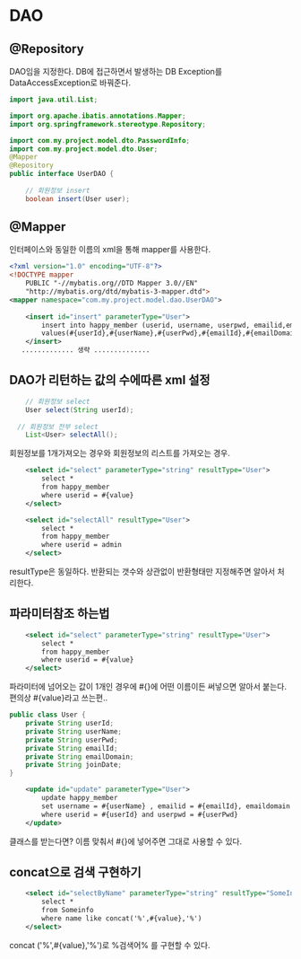# DAO

## @Repository
DAO임을 지정한다. DB에 접근하면서 발생하는 DB Exception를 DataAccessException로 바꿔준다.
```java
import java.util.List;

import org.apache.ibatis.annotations.Mapper;
import org.springframework.stereotype.Repository;

import com.my.project.model.dto.PasswordInfo;
import com.my.project.model.dto.User;
@Mapper
@Repository
public interface UserDAO {
	
	// 회원정보 insert
	boolean insert(User user);
```
## @Mapper
인터페이스와 동일한 이름의 xml을 통해 mapper를 사용한다.
```xml
<?xml version="1.0" encoding="UTF-8"?>
<!DOCTYPE mapper
    PUBLIC "-//mybatis.org//DTD Mapper 3.0//EN"
    "http://mybatis.org/dtd/mybatis-3-mapper.dtd">
<mapper namespace="com.my.project.model.dao.UserDAO">
	
	<insert id="insert" parameterType="User">
		insert into happy_member (userid, username, userpwd, emailid,emaildomain) 
		values(#{userId},#{userName},#{userPwd},#{emailId},#{emailDomain})
	</insert>
   ............. 생략 ..............  
```

## DAO가 리턴하는 값의 수에따른 xml 설정
```java
	// 회원정보 select
	User select(String userId);
  
  // 회원정보 전부 select
	List<User> selectAll();
```
회원정보를 1개가져오는 경우와 회원정보의 리스트를 가져오는 경우. 
```xml
	<select id="select" parameterType="string" resultType="User">
		select * 
		from happy_member 
		where userid = #{value}
	</select>

	<select id="selectAll" resultType="User">
		select * 
		from happy_member 
		where userid = admin
	</select>
```
resultType은 동일하다. 반환되는 갯수와 상관없이 반환형태만 지정해주면 알아서 처리한다.

## 파라미터참조 하는법

```xml
	<select id="select" parameterType="string" resultType="User">
		select * 
		from happy_member 
		where userid = #{value}
	</select>
```
파라미터에 넘어오는 값이 1개인 경우에 #{}에 어떤 이름이든 써넣으면 알아서 붙는다. 편의상 #{value}라고 쓰는편..
```java
public class User {
	private String userId;
	private String userName;
	private String userPwd;
	private String emailId;
	private String emailDomain;
	private String joinDate;
}
```
```xml
	<update id="update" parameterType="User">
		update happy_member
		set username = #{userName} , emailid = #{emailId}, emaildomain = #{emailDomain}
		where userid = #{userId} and userpwd = #{userPwd}
	</update>
```
클래스를 받는다면? 이름 맞춰서 #{}에 넣어주면 그대로 사용할 수 있다.

## concat으로 검색 구현하기
```xml
	<select id="selectByName" parameterType="string" resultType="SomeInfo">
		select * 
		from Someinfo 
		where name like concat('%',#{value},'%')
	</select>
```
concat ('%',#{value},'%')로 %검색어% 를 구현할 수 있다.
